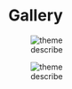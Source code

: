 # Gallery

<div class="gallery">
    <figure>
        <img src="献首客.jpg" alt="theme">
        <figcaption>describe</figcaption>
    </figure>
    <figure>
        <img src="img2.jpg" alt="theme">
        <figcaption>describe</figcaption>
    </figure>
    <!-- more pictures -->
</div>
